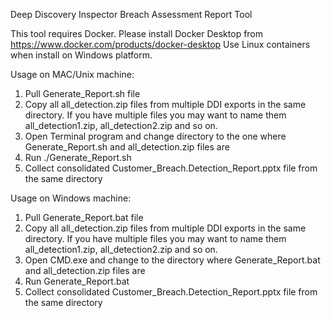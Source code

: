 Deep Discovery Inspector Breach Assessment Report Tool

This tool requires Docker. Please install Docker Desktop from https://www.docker.com/products/docker-desktop
Use Linux containers when install on Windows platform.

Usage on MAC/Unix machine:
1. Pull Generate_Report.sh file
2. Copy all all_detection.zip files from multiple DDI exports in the same directory. If you have multiple files you may want to name them all_detection1.zip, all_detection2.zip and so on.
3. Open Terminal program and change directory to the one where Generate_Report.sh and all_detection.zip files are
4. Run ./Generate_Report.sh
5. Collect consolidated Customer_Breach.Detection_Report.pptx file from the same directory

Usage on Windows machine:
1. Pull Generate_Report.bat file
2. Copy all all_detection.zip files from multiple DDI exports in the same directory. If you have multiple files you may want to name them all_detection1.zip, all_detection2.zip and so on.
3. Open CMD.exe and change to the directory where Generate_Report.bat and all_detection.zip files are
4. Run Generate_Report.bat
5. Collect consolidated Customer_Breach.Detection_Report.pptx file from the same directory

